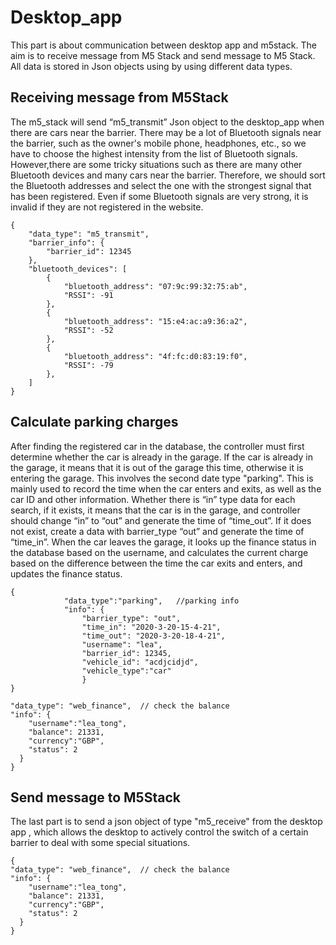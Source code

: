 # Desktop_app
This part is about communication between desktop app and m5stack. The aim is to
receive message from M5 Stack and send message to M5 Stack. All data is stored
in Json objects using by using different data types.

## Receiving message from M5Stack
The m5_stack will send “m5_transmit” Json object to the desktop_app when there
are cars near the barrier. There may be a lot of Bluetooth signals near the
barrier, such as the owner's mobile phone, headphones, etc., so we have to
choose the highest intensity from the list of Bluetooth signals. However,there
are some tricky situations such as there are many other Bluetooth devices and
many cars near the barrier. Therefore, we should sort the Bluetooth addresses
and select the one with the strongest signal that has been registered. Even if
some Bluetooth signals are very strong, it is invalid if they are not registered
in the website.
```
{
	"data_type": "m5_transmit",
	"barrier_info": {
		"barrier_id": 12345
	},
	"bluetooth_devices": [
		{
			"bluetooth_address": "07:9c:99:32:75:ab",
			"RSSI": -91
		},
		{
			"bluetooth_address": "15:e4:ac:a9:36:a2",
			"RSSI": -52
		},
		{
			"bluetooth_address": "4f:fc:d0:83:19:f0",
			"RSSI": -79
		},
	]
}
```
## Calculate parking charges
After finding the registered car in the database, the controller must first
determine whether the car is already in the garage. If the car is already in the
garage, it means that it is out of the garage this time, otherwise it is
entering the garage. This involves the second date type "parking". This is
mainly used to record the time when the car enters and exits, as well as the car
ID and other information. Whether there is “in” type data for each search, if
it exists, it means that the car is in the garage, and controller should change
“in” to “out” and generate the time of “time_out”. If it does not exist,
create a data with barrier_type “out” and generate the time of “time_in”. When
the car leaves the garage, it looks up the finance status in the database
based on the username, and calculates the current charge based on the difference
between the time the car exits and enters, and updates the finance status.
```
{
			"data_type":"parking",   //parking info
			"info": {
				"barrier_type": "out",
				"time_in": "2020-3-20-15-4-21",
				"time_out": "2020-3-20-18-4-21",
				"username": "lea",
				"barrier_id": 12345,
				"vehicle_id": "acdjcidjd",
				"vehicle_type":"car"
				}
}
```
```
"data_type": "web_finance",  // check the balance
"info": {
    "username":"lea_tong",
    "balance": 21331,
    "currency":"GBP",
    "status": 2
  }
}
```
## Send message to M5Stack
The last part is to send a json object of type "m5_receive" from the desktop app
, which allows the desktop to actively control the switch of a certain barrier
to deal with some special situations.
```
{
"data_type": "web_finance",  // check the balance
"info": {
    "username":"lea_tong",
    "balance": 21331,
    "currency":"GBP",
    "status": 2
  }
}
```
